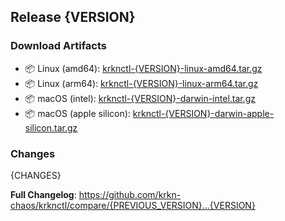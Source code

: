 ## Release {VERSION}

### Download Artifacts
- 📦 Linux (amd64): [krknctl-{VERSION}-linux-amd64.tar.gz](https://krkn-chaos.gateway.scarf.sh/krknctl-{VERSION}-linux-amd64.tar.gz)
- 📦 Linux (arm64): [krknctl-{VERSION}-linux-arm64.tar.gz](https://krkn-chaos.gateway.scarf.sh/krknctl-{VERSION}-linux-arm64.tar.gz)
- 📦 macOS (intel): [krknctl-{VERSION}-darwin-intel.tar.gz](https://krkn-chaos.gateway.scarf.sh/krknctl-{VERSION}-darwin-intel.tar.gz)
- 📦 macOS (apple silicon): [krknctl-{VERSION}-darwin-apple-silicon.tar.gz](https://krkn-chaos.gateway.scarf.sh/krknctl-{VERSION}-darwin-apple-silicon.tar.gz)

### Changes
{CHANGES}

**Full Changelog**: https://github.com/krkn-chaos/krknctl/compare/{PREVIOUS_VERSION}...{VERSION}